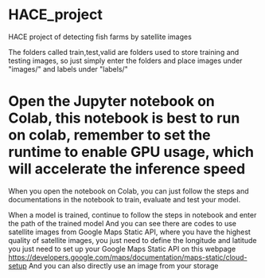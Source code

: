 # HACE_project
HACE project of detecting fish farms by satellite images


The folders called train,test,valid are folders used to store training and testing images, so just simply enter the folders and place images under "images/" and labels under "labels/"


# Open the Jupyter notebook on Colab, this notebook is best to run on colab, remember to set the runtime to enable GPU usage, which will accelerate the inference speed
When you open the notebook on Colab, you can just follow the steps and documentations in the notebook to train, evaluate and test your model.

When a model is trained, continue to follow the steps in notebook and enter the path of the trained model
And you can see there are codes to use satellite images from Google Maps Static API, where you have the highest quality of satellite images, you just need to define the longitude and latitude
you just need to set up your Google Maps Static API on this webpage https://developers.google.com/maps/documentation/maps-static/cloud-setup 
And you can also directly use an image from your storage
